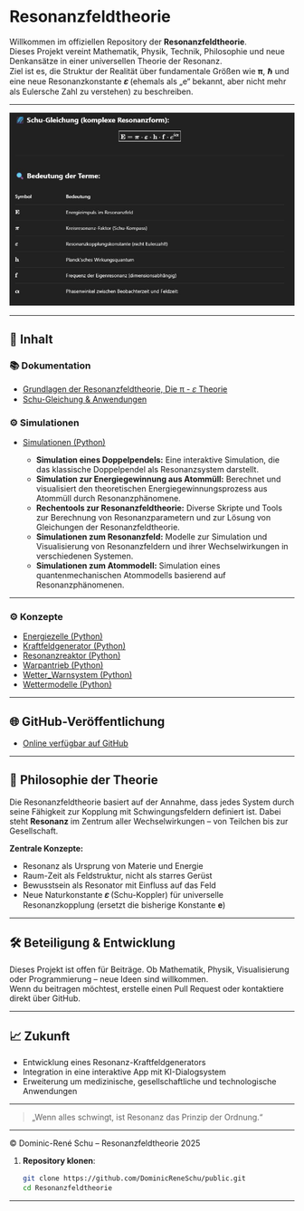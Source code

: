# Resonanzfeldtheorie

Willkommen im offiziellen Repository der **Resonanzfeldtheorie**.  
Dieses Projekt vereint Mathematik, Physik, Technik, Philosophie und neue Denkansätze in einer universellen Theorie der Resonanz.  
Ziel ist es, die Struktur der Realität über fundamentale Größen wie **π**, **ℏ** und eine neue Resonanzkonstante **𝜀** (ehemals als „e“ bekannt, aber nicht mehr als Eulersche Zahl zu verstehen) zu beschreiben.

---

<p align="center">
  <img src="Bilder/schu_gleichung.png" alt="Schu-Gleichung" width="800"/>
</p>

---

## 📘 Inhalt

### 📚 Dokumentation
- [Grundlagen der Resonanzfeldtheorie, Die π - 𝜀 Theorie](docs/Pi-e-Theorie/README.md)
- [Schu-Gleichung & Anwendungen](Gleichungen/README.md)

### ⚙️ Simulationen

- [Simulationen (Python)](Simulationen/README.md)

  - **Simulation eines Doppelpendels:** Eine interaktive Simulation, die das klassische Doppelpendel als Resonanzsystem darstellt.
  - **Simulation zur Energiegewinnung aus Atommüll:** Berechnet und visualisiert den theoretischen Energiegewinnungsprozess aus Atommüll durch Resonanzphänomene.
  - **Rechentools zur Resonanzfeldtheorie:** Diverse Skripte und Tools zur Berechnung von Resonanzparametern und zur Lösung von Gleichungen der Resonanzfeldtheorie.
  - **Simulationen zum Resonanzfeld:** Modelle zur Simulation und Visualisierung von Resonanzfeldern und ihrer Wechselwirkungen in verschiedenen Systemen.
  - **Simulationen zum Atommodell:** Simulation eines quantenmechanischen Atommodells basierend auf Resonanzphänomenen.
---

### ⚙️ Konzepte
- [Energiezelle (Python)](Konzepte/Energiezelle/energiezelle.md)
- [Kraftfeldgenerator (Python)](Konzepte/Kraftfeldgenerator/kraftfeldgenerator.md)
- [Resonanzreaktor (Python)](Konzepte/Resonanzreaktor/README.md)
- [Warpantrieb (Python)](Konzepte/Warpantrieb/warpantrieb.md)
- [Wetter_Warnsystem (Python)](Konzepte/Wetter_Warnsystem/wetter_warnsystem.md)
- [Wettermodelle (Python)](Konzepte/Wettermodelle/wettermodelle.md)


---

## 🌐 GitHub-Veröffentlichung
- [Online verfügbar auf GitHub](https://github.com/DominicRene/Resonanzfeldtheorie)

---

## 🧩 Philosophie der Theorie

Die Resonanzfeldtheorie basiert auf der Annahme, dass jedes System durch seine Fähigkeit zur Kopplung mit Schwingungsfeldern definiert ist. Dabei steht **Resonanz** im Zentrum aller Wechselwirkungen – von Teilchen bis zur Gesellschaft.

**Zentrale Konzepte:**
- Resonanz als Ursprung von Materie und Energie  
- Raum-Zeit als Feldstruktur, nicht als starres Gerüst  
- Bewusstsein als Resonator mit Einfluss auf das Feld  
- Neue Naturkonstante **𝜀** (Schu-Koppler) für universelle Resonanzkopplung (ersetzt die bisherige Konstante **e**)

---

## 🛠️ Beteiligung & Entwicklung

Dieses Projekt ist offen für Beiträge. Ob Mathematik, Physik, Visualisierung oder Programmierung – neue Ideen sind willkommen.  
Wenn du beitragen möchtest, erstelle einen Pull Request oder kontaktiere direkt über GitHub.

---

## 📈 Zukunft

- Entwicklung eines Resonanz-Kraftfeldgenerators  
- Integration in eine interaktive App mit KI-Dialogsystem  
- Erweiterung um medizinische, gesellschaftliche und technologische Anwendungen  

---

> „Wenn alles schwingt, ist Resonanz das Prinzip der Ordnung.“

---

© Dominic-René Schu – Resonanzfeldtheorie 2025

1. **Repository klonen**:  
   ```bash
   git clone https://github.com/DominicReneSchu/public.git
   cd Resonanzfeldtheorie
   ```
---

